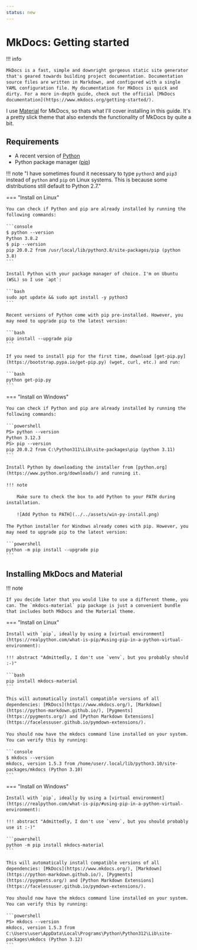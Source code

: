 ```yaml
---
status: new
---
```


# MkDocs: Getting started

!!! info

    MkDocs is a fast, simple and downright gorgeous static site generator that's geared towards building project documentation. Documentation source files are written in Markdown, and configured with a single YAML configuration file. My documentation for MkDocs is quick and dirty. For a more in-depth guide, check out the official [MkDocs documentation](https://www.mkdocs.org/getting-started/).

I use [Material](https://squidfunk.github.io/mkdocs-material) for MkDocs, so thats what I'll cover installing in this guide. It's a pretty slick theme that also extends the functionality of MkDocs by quite a bit. 

## Requirements

- A recent version of [Python](https://www.python.org/)
- Python package manager ([pip](https://pip.readthedocs.io/en/stable/installing/))

!!! note "I have sometimes found it necessary to type `python3` and `pip3` instead of `python` and `pip` on Linux systems. This is because some distributions still default to Python 2.7."

=== "Install on Linux"

    You can check if Python and pip are already installed by running the following commands:

    ```console
    $ python --version
    Python 3.8.2
    $ pip --version
    pip 20.0.2 from /usr/local/lib/python3.8/site-packages/pip (python 3.8)
    ```

    Install Python with your package manager of choice. I'm on Ubuntu (WSL) so I use `apt`:

    ```bash
    sudo apt update && sudo apt install -y python3
    ```

    Recent versions of Python come with pip pre-installed. However, you may need to upgrade pip to the latest version:

    ```bash
    pip install --upgrade pip
    ```

    If you need to install pip for the first time, download [get-pip.py](https://bootstrap.pypa.io/get-pip.py) (wget, curl, etc.) and run:

    ```bash
    python get-pip.py
    ```

=== "Install on Windows"

    You can check if Python and pip are already installed by running the following commands:

    ```powershell
    PS> python --version
    Python 3.12.3
    PS> pip --version
    pip 20.0.2 from C:\Python311\Lib\site-packages\pip (python 3.11)
    ```

    Install Python by downloading the installer from [python.org](https://www.python.org/downloads/) and running it.
    
    !!! note

        Make sure to check the box to add Python to your PATH during installation.

        ![Add Python to PATH](../../assets/win-py-install.png)

    The Python installer for Windows already comes with pip. However, you may need to upgrade pip to the latest version:

    ```powershell
    python -m pip install --upgrade pip
    ```

## Installing MkDocs and Material

!!! note

    If you decide later that you would like to use a different theme, you can. The `mkdocs-material` pip package is just a convenient bundle that includes both MkDocs and the Material theme.

=== "Install on Linux"

    Install with `pip`, ideally by using a [virtual environment](https://realpython.com/what-is-pip/#using-pip-in-a-python-virtual-environment):

    !!! abstract "Admittedly, I don't use `venv`, but you probably should :-)"

    ```bash
    pip install mkdocs-material
    ```

    This will automatically install compatible versions of all dependencies: [MkDocs](https://www.mkdocs.org/), [Markdown](https://python-markdown.github.io/), [Pygments](https://pygments.org/) and [Python Markdown Extensions](https://facelessuser.github.io/pymdown-extensions/).

    You should now have the mkdocs command line installed on your system. You can verify this by running:

    ```console
    $ mkdocs --version
    mkdocs, version 1.5.3 from /home/user/.local/lib/python3.10/site-packages/mkdocs (Python 3.10)
    ```

=== "Install on Windows"

    Install with `pip`, ideally by using a [virtual environment](https://realpython.com/what-is-pip/#using-pip-in-a-python-virtual-environment):

    !!! abstract "Admittedly, I don't use `venv`, but you should probably use it :-)"

    ```powershell
    python -m pip install mkdocs-material
    ```

    This will automatically install compatible versions of all dependencies: [MkDocs](https://www.mkdocs.org/), [Markdown](https://python-markdown.github.io/), [Pygments](https://pygments.org/) and [Python Markdown Extensions](https://facelessuser.github.io/pymdown-extensions/).

    You should now have the mkdocs command line installed on your system. You can verify this by running:

    ```powershell
    PS> mkdocs --version
    mkdocs, version 1.5.3 from C:\Users\user\AppData\Local\Programs\Python\Python312\Lib\site-packages\mkdocs (Python 3.12)
    ```